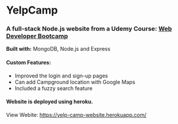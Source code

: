 # YelpCamp
### A full-stack Node.js website from a Udemy Course: [Web Developer Bootcamp](https://www.udemy.com/the-web-developer-bootcamp/)

**Built with:** MongoDB, Node.js and Express

#### Custom Features:
- Improved the login and sign-up pages
- Can add Campground location with Google Maps
- Included a fuzzy search feature

#### Website is deployed using heroku. 
View Webite: https://yelp-camp-website.herokuapp.com/
